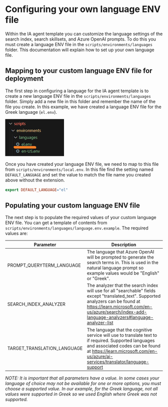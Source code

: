 # Configuring your own language ENV file

Within the IA agent template you can customize the language settings of the search index, search skillsets, and Azure OpenAI prompts. To do this you must create a language ENV file in the `scripts/environments/languages` folder. This documentation will explain how to set up your own language file.

## Mapping to your custom language ENV file for deployment

The first step in configuring a language for the IA agent template is to create a new language ENV file in the `scripts/environments/languages` folder. Simply add a new file in this folder and remember the name of the file you create. In this example, we have created a language ENV file for the Greek language (`el.env`).

![Example language file for Greek language](../images/custom_language_file.png)

Once you have created your language ENV file, we need to map to this file from `scripts/environments/local.env`. In this file find the setting named `DEFAULT_LANGUAGE` and set the value to match the file name you created above without the extension.

```makefile
export DEFAULT_LANGUAGE="el"
```

## Populating your custom language ENV file

The next step is to populate the required values of your custom language ENV file. You can get a template of contents from `scripts/environments/languages/language.env.example`. The required values are:

| Parameter                   | Description                                                                                                                                                                                                                                |
| --------------------------- | ------------------------------------------------------------------------------------------------------------------------------------------------------------------------------------------------------------------------------------------ |
| PROMPT_QUERYTERM_LANGUAGE   | The language that Azure OpenAI will be prompted to generate the search terms in. This is used in the natural language prompt so example values would be "English" or "Greek".                                                              |
| SEARCH_INDEX_ANALYZER       | The analyzer that the search index will use for all "searchable" fields except "translated_text". Supported analyzers can be found at <https://learn.microsoft.com/en-us/azure/search/index-add-language-analyzers#language-analyzer-list> |
| TARGET_TRANSLATION_LANGUAGE | The language that the cognitive service will use to translate text to if required. Supported languages and associated codes can be found at <https://learn.microsoft.com/en-us/azure/ai-services/translator/language-support>              |

_NOTE: It is important that all parameters have a value. In some cases your language of choice may not be available for one or more options, you must choose a supported value. In our example, for the Greek language, not all values were supported in Greek so we used English where Greek was not supported._
